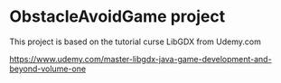 # ObstacleAvoidGame project

This project is based on the tutorial curse LibGDX from Udemy.com

https://www.udemy.com/master-libgdx-java-game-development-and-beyond-volume-one


